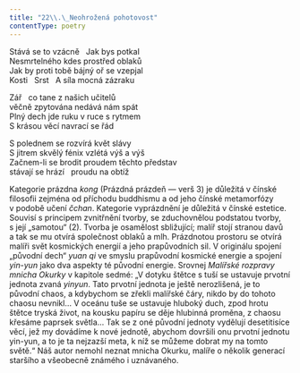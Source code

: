 ```yaml
---
title: "22\\.\_Neohrožená pohotovost"
contentType: poetry
---
```


<section>

Stává se to vzácně   Jak bys potkal  
Nesmrtelného kdes prostřed oblaků  
Jak by proti tobě bájný oř se vzepjal  
Kosti   Srst   A síla mocná zázraku

</section>

<section>

Zář   co tane z našich učitelů  
věčně zpytována nedává nám spát  
Plný dech jde ruku v ruce s rytmem  
S krásou věcí navrací se řád

</section>

<section>

S polednem se rozvírá květ slávy  
S jitrem skvělý fénix vzlétá výš a výš  
Začnem-li se brodit proudem těchto představ  
stávají se hrází   proudu na obtíž

</section>


<section>

Kategorie prázdna _kong_ (Prázdná prázdeň — verš 3) je důležitá v čínské filosofii zejména od příchodu buddhismu a od jeho čínské metamorfózy v podobě učení _čchan_. Kategorie vyprázdnění je důležitá v čínské estetice. Souvisí s principem zvnitřnění tvorby, se zduchovnělou podstatou tvorby, s její „samotou“ (2). Tvorba je osamělost sbližující; malíř stojí stranou davů a tak se mu otví­rá společnost oblaků a mlh. Prázdnotou prostoru se otvírá malíři svět kosmických energií a jeho prapůvodních sil. V originálu spojení „původní dech“ _yuan_ _qi_ ve smyslu prapůvodní kosmické energie a spojení _yin_\-_yun_ jako dva aspekty té původní energie. Srovnej _Malířské_ _rozpravy_ _mnicha_ _Okurky_ v kapitole sedmé: „V dotyku štětce s tuší se ustavuje prvotní jednota zvaná _yinyun_. Tato prvotní jednota je ještě nerozlišená, je to původní chaos, a kdybychom se zřekli malířské čáry, nikdo by do tohoto chaosu nevnikl… V oceánu tuše se ustavuje hluboký duch, zpod hrotu štětce tryská život, na kousku papíru se děje hlubinná proměna, z chaosu křesáme paprsek světla… Tak se z oné původní jednoty vydělují desetitisíce věcí, jež my dovádíme k nové jednotě, abychom dovršili onu prvotní jednotu yin-yun, a to je ta nejzazší meta, k níž se můžeme dobrat my na tomto světě.“ Náš autor nemohl neznat mnicha Okurku, malíře o několik generací staršího a všeobecně známého i uznávaného.

</section>
